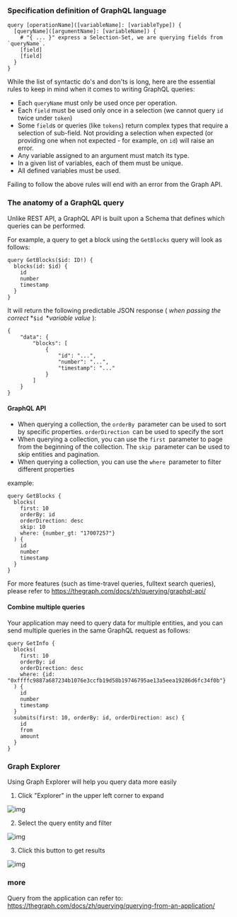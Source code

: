 ### Specification definition of GraphQL language

```Shell
query [operationName]([variableName]: [variableType]) {
  [queryName]([argumentName]: [variableName]) {
    # "{ ... }" express a Selection-Set, we are querying fields from `queryName`.
    [field]
    [field]
  }
}
```

While the list of syntactic do's and don'ts is long, here are the essential rules to keep in mind when it comes to writing GraphQL queries:

- Each `queryName` must only be used once per operation.
- Each `field` must be used only once in a selection (we cannot query `id` twice under `token`)
- Some `field`s or queries (like `tokens`) return complex types that require a selection of sub-field. Not providing a selection when expected (or providing one when not expected - for example, on `id`) will raise an error. 
- Any variable assigned to an argument must match its type.
- In a given list of variables, each of them must be unique.
- All defined variables must be used.

Failing to follow the above rules will end with an error from the Graph API.

### The anatomy of a GraphQL query

Unlike REST API, a GraphQL API is built upon a Schema that defines which queries can be performed.

For example, a query to get a block using the `GetBlocks` query will look as follows:

```Shell
query GetBlocks($id: ID!) {
  blocks(id: $id) {
    id
    number
    timestamp
  }
}
```

It will return the following predictable JSON response ( *when passing the correct* *`$id `**variable value* ):

```Shell
{
    "data": {
        "blocks": [
            {
                "id": "...",
                "number": "...",
                "timestamp": "..."
            }
        ]
    }
}
```

#### GraphQL API

- When querying a collection, the `orderBy `parameter can be used to sort by specific properties. `orderDirection `can be used to specify the sort
- When querying a collection, you can use the `first `parameter to page from the beginning of the collection. The `skip `parameter can be used to skip entities and pagination.
- When querying a collection, you can use the `where `parameter to filter different properties

example:

```Shell
query GetBlocks {
  blocks(
    first: 10
    orderBy: id
    orderDirection: desc
    skip: 10
    where: {number_gt: "17007257"}
  ) {
    id
    number
    timestamp
  }
}
```

For more features (such as time-travel queries, fulltext search queries), please refer to https://thegraph.com/docs/zh/querying/graphql-api/

#### Combine multiple queries

Your application may need to query data for multiple entities, and you can send multiple queries in the same GraphQL request as follows:

```Shell
query GetInfo {
  blocks(
    first: 10
    orderBy: id
    orderDirection: desc
    where: {id: "0xffffc9887a687234b1076e3ccfb19d58b19746795ae13a5eea19286d6fc34f0b"}
  ) {
    id
    number
    timestamp
  }
  submits(first: 10, orderBy: id, orderDirection: asc) {
    id
    from
    amount
  }
}
```

### Graph Explorer

Using Graph Explorer will help you query data more easily

1. Click "Explorer" in the upper left corner to expand

![img](https://okg-block.larksuite.com/space/api/box/stream/download/asynccode/?code=NGM5MDRiOTIyOWY2ZjdjYzE0ZTAyYWQ1YjU0ZGU5ODFfWm4yN1Jqb3I3dUVGSjRZTEVMQmFTdndmVkxIZkpHb2pfVG9rZW46Ym94dXNYZzRXTWlUVzBKVFNXaGJ0Rmg3NlhiXzE2NzY0NTE0ODk6MTY3NjQ1NTA4OV9WNA)

2. Select the query entity and filter

![img](https://okg-block.larksuite.com/space/api/box/stream/download/asynccode/?code=ZTkyOGQ3YTVkNDdlYzgyZmRlZjMyZDJlYzUwM2YzMzZfRHczNkZRRElIMWh1R1lKdUNETnJlV0hJazRMSVJGc0JfVG9rZW46Ym94dXNKSUo0RHRkS21SUjg1UUJGOGlBRkRoXzE2NzY0NTE0ODk6MTY3NjQ1NTA4OV9WNA)

3. Click this button to get results

![img](https://okg-block.larksuite.com/space/api/box/stream/download/asynccode/?code=YjA1ODI3NmNiYWQwZTU5MjU1NTBjMWI2MmRkZTNmY2Nfb1o2S3dUdkdJaXMxVVE3VDNSNWtMbXl5VnZjaUVEOWVfVG9rZW46Ym94dXNIN2lnc1RqaldaMUsyR09wYm42cDhmXzE2NzY0NTE0ODk6MTY3NjQ1NTA4OV9WNA)

### more

Query from the application can refer to: https://thegraph.com/docs/zh/querying/querying-from-an-application/